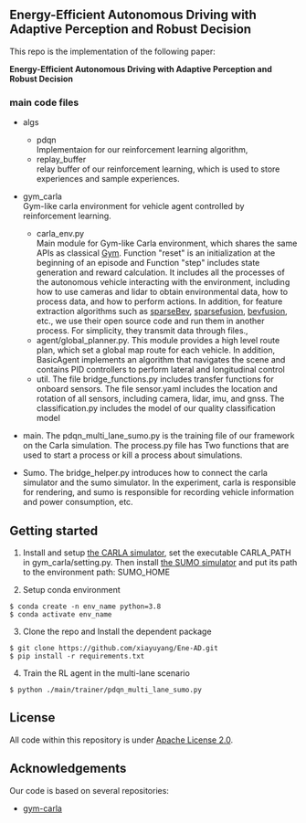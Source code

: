 ## Energy-Efficient Autonomous Driving with Adaptive Perception and Robust Decision



This repo is the implementation of the following paper:

**Energy-Efficient Autonomous Driving with Adaptive Perception and Robust Decision**  


### main code files
- algs<br>
    - pdqn<br>
       Implementaion for our reinforcement learning algorithm, 
    - replay_buffer<br>
       relay buffer of our reinforcement learning, which is used to store experiences and sample experiences.  
       
- gym_carla<br>
Gym-like carla environment for vehicle agent controlled by reinforcement learning.
    - carla_env.py<br>
    Main module for Gym-like Carla environment, which shares the same APIs as classical [Gym](https://gymnasium.farama.org/).
    Function "reset" is an initialization at the beginning of an episode and Function "step" includes state generation and reward calculation. It includes all the processes of the autonomous vehicle interacting with the environment, including how to use cameras and lidar to obtain environmental data, how to process data, and how to perform actions. In addition, for feature extraction algorithms such as [sparseBev](https://github.com/MCG-NJU/SparseBEV), [sparsefusion](https://github.com/yichen928/SparseFusion), [bevfusion](https://github.com/mit-han-lab/bevfusion), etc., we use their open source code and run them in another process. For simplicity, they transmit data through files.,
    - agent/global_planner.py.
        This module provides a high level route plan, which set a global map route for each vehicle. In addition, BasicAgent implements an algorithm that navigates the scene and contains PID controllers to perform lateral and longitudinal control
    - util. The file bridge_functions.py includes transfer functions for onboard sensors. The file sensor.yaml includes the location and rotation of all sensors, including camera, lidar, imu, and gnss. The classification.py includes the model of our quality classification model
- main.
    The pdqn_multi_lane_sumo.py is the training file of our framework on the Carla simulation. The process.py file has Two functions that are used to start a process or kill a process about simulations.
- Sumo. The bridge_helper.py introduces how to connect the carla simulator and the sumo simulator. In the experiment, carla is responsible for rendering, and sumo is responsible for recording vehicle information and power consumption, etc.

 

## Getting started
1. Install and setup [the CARLA simulator](https://carla.readthedocs.io/en/latest/start_quickstart/#a-debian-carla-installation), set the executable CARLA_PATH in gym_carla/setting.py. Then install [the SUMO simulator](https://sumo.dlr.de/docs/index.html#introduction) and put its path to the environment path: SUMO_HOME

2. Setup conda environment
```shell
$ conda create -n env_name python=3.8
$ conda activate env_name
```
3. Clone the repo and Install the dependent package
```shell
$ git clone https://github.com/xiayuyang/Ene-AD.git
$ pip install -r requirements.txt
```
4. Train the RL agent in the multi-lane scenario
```shell
$ python ./main/trainer/pdqn_multi_lane_sumo.py
```

## License
All code within this repository is under [Apache License 2.0](https://www.apache.org/licenses/LICENSE-2.0).

## Acknowledgements
Our code is based on several repositories:
- [gym-carla](https://github.com/cjy1992/gym-carla.git)
